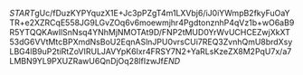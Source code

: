 $START$gUc/fDuzKYPYquzX1E+Jc3pPZgT4m1LXVbj6/iJ0iYWmpB2fkyFuOaYTR+e2XZRCqE558JG9LGvZOq6v6moewmjhr4PgdtonznhP4qVz1b+wO6aB9R5YTQQKAwIlSnNsq4YNhMjNMOTAt9D/FNP2tMUD0YrWvUCHCEZwjXkXT53dG6VVtMtcBPXmdNsBoU2EqnASlnJPU0vrsCUi7REQ3ZvnhQmU8brdXsyLBG4lB9uP2tiRtZoVIRULJAVYpK6Ixr4FRSY7N2+YaRLsKzeZX8M2PqU7x/a7LMBN9YL9PXUZRawU6QnDjOq28lfIzwJf$END$